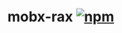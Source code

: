 # mobx-rax [![npm](https://img.shields.io/npm/v/mobx-rax.svg)](https://www.npmjs.com/package/mobx-rax)
